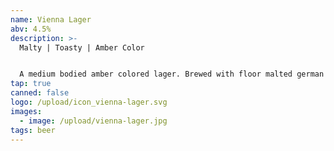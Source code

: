 ```yaml
---
name: Vienna Lager
abv: 4.5%
description: >-
  Malty | Toasty | Amber Color


  A medium bodied amber colored lager. Brewed with floor malted german malts and lager for an extended period of time. 
tap: true
canned: false
logo: /upload/icon_vienna-lager.svg
images:
  - image: /upload/vienna-lager.jpg
tags: beer
---
```

